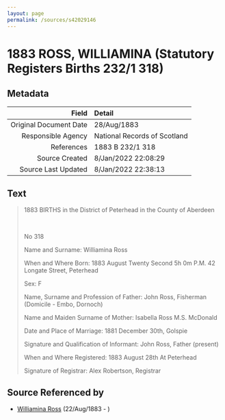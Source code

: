 ```yaml
---
layout: page
permalink: /sources/s42029146
---
```


# 1883 ROSS, WILLIAMINA (Statutory Registers Births 232/1 318)

## Metadata
Field | Detail
---:|:---
Original Document Date | 28/Aug/1883
Responsible Agency | National Records of Scotland
References | 1883 B 232/1 318
Source Created | 8/Jan/2022 22:08:29
Source Last Updated | 8/Jan/2022 22:38:13

## Text

> 1883 BIRTHS in the District of Peterhead in the County of Aberdeen
>
> <br/>
>
> No 318
>
> Name and Surname: Williamina Ross
>
> When and Where Born: 1883 August Twenty Second 5h 0m P.M. 42 Longate Street, Peterhead
>
> Sex: F
>
> Name, Surname and Profession of Father: John Ross, Fisherman (Domicile - Embo, Dornoch)
>
> Name and Maiden Surname of Mother: Isabella Ross M.S. McDonald
>
> Date and Place of Marriage: 1881 December 30th, Golspie
>
> Signature and Qualification of Informant: John Ross, Father (present)
>
> When and Where Registered: 1883 August 28th At Peterhead
>
> Signature of Registrar: Alex Robertson, Registrar
>

## Source Referenced by

* [Williamina Ross](../people/@86024374@-williamina-ross-b1883-8-22-d.md) (22/Aug/1883 - )
